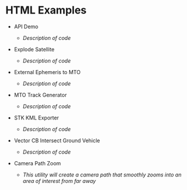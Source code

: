 # HTML Examples

- API Demo
  - *Description of code*

- Explode Satellite
  - *Description of code*

- External Ephemeris to MTO
  - *Description of code*

- MTO Track Generator
  - *Description of code*
    
- STK KML Exporter
  - *Description of code*
    
- Vector CB Intersect Ground Vehicle
  - *Description of code*

- Camera Path Zoom
  - *This utility will create a camera path that smoothly zooms into an area of interest from far away*


<!--### Add the name of your File and a brief description to this list ### -->
<!-- ### Keep the * around your description so it is italicized * ### -->

<!-- ### Additionally, you can place a Readme.md file in the directory of your code to expand on the description / organization etc.  ### -->